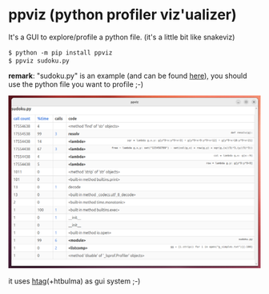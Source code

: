 # ppviz (python profiler viz'ualizer)

It's a GUI to explore/profile a python file.
(it's a little bit like snakeviz)

```
$ python -m pip install ppviz
$ ppviz sudoku.py
```
**remark**: "sudoku.py" is an example (and can be found [here](https://github.com/manatlan/sudoku_resolver/blob/master/sudoku.py)), you should use the python file you want to profile ;-)

![screenshot](screenshot.png?raw=true "Screenshot")

it uses [htag](https://github.com/manatlan/htag)(+htbulma) as gui system ;-)